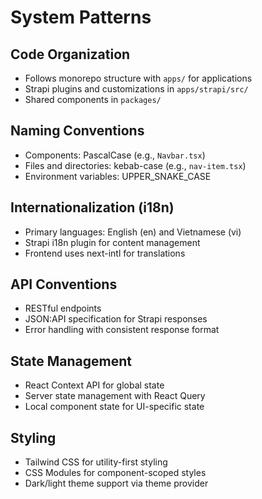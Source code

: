 # System Patterns

## Code Organization
- Follows monorepo structure with `apps/` for applications
- Strapi plugins and customizations in `apps/strapi/src/`
- Shared components in `packages/`

## Naming Conventions
- Components: PascalCase (e.g., `Navbar.tsx`)
- Files and directories: kebab-case (e.g., `nav-item.tsx`)
- Environment variables: UPPER_SNAKE_CASE

## Internationalization (i18n)
- Primary languages: English (en) and Vietnamese (vi)
- Strapi i18n plugin for content management
- Frontend uses next-intl for translations

## API Conventions
- RESTful endpoints
- JSON:API specification for Strapi responses
- Error handling with consistent response format

## State Management
- React Context API for global state
- Server state management with React Query
- Local component state for UI-specific state

## Styling
- Tailwind CSS for utility-first styling
- CSS Modules for component-scoped styles
- Dark/light theme support via theme provider
